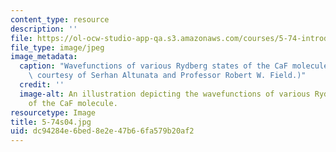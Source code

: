 ```yaml
---
content_type: resource
description: ''
file: https://ol-ocw-studio-app-qa.s3.amazonaws.com/courses/5-74-introductory-quantum-mechanics-ii-spring-2004/dc94284e6bed8e2e47b66fa579b20af2_5-74s04.jpg
file_type: image/jpeg
image_metadata:
  caption: "Wavefunctions of various Rydberg states of the CaF molecule.\_ (Image\
    \ courtesy of Serhan Altunata and Professor Robert W. Field.)"
  credit: ''
  image-alt: An illustration depicting the wavefunctions of various Rydberg states
    of the CaF molecule.
resourcetype: Image
title: 5-74s04.jpg
uid: dc94284e-6bed-8e2e-47b6-6fa579b20af2
---
```


